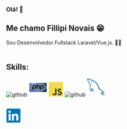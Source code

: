 ### Olá! :wave: <br>
## Me chamo Fillipi Novais :grin: <br>
Sou Desenvolvedor Fullstack Laravel/Vue.js. :man_technologist: <br>
<br>
## Skills: <br>
<img src="https://cdn.jsdelivr.net/gh/devicons/devicon/icons/laravel/laravel-plain-wordmark.svg" alt="github" width="50" height="50" style="max-width:100%;"></img>
<img src="https://raw.githubusercontent.com/devicons/devicon/master/icons/php/php-original.svg" alt="github" width="50" height="50" style="max-width:100%;"></img>
<img src="https://raw.githubusercontent.com/devicons/devicon/master/icons/javascript/javascript-original.svg" alt="github" width="40" height="40" style="max-width:100%;"></img>
<img src="https://cdn.jsdelivr.net/gh/devicons/devicon/icons/vuejs/vuejs-original-wordmark.svg" alt="github" width="40" height="40" style="max-width:100%;"></img>
<img src="https://raw.githubusercontent.com/devicons/devicon/master/icons/mysql/mysql-original.svg" alt="github" width="50" height="50" style="max-width:100%;"></img>

## 
<a href="https://www.linkedin.com/in/fillipi-pinto-novais-b690698b/" target="_blank">
  <img aligh="center" alt="fillipi-linkedin" height="40" width="40" src="https://raw.githubusercontent.com/devicons/devicon/master/icons/linkedin/linkedin-original.svg" style="max-width:100%;">
</a>





<!---
Fillipi-Novais/Fillipi-Novais is a ✨ special ✨ repository because its `README.md` (this file) appears on your GitHub profile.
You can click the Preview link to take a look at your changes.
--->
